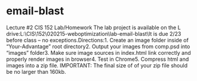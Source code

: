 # email-blast
Lecture #2 CIS 152 Lab/Homework
The lab project is available on the L drive:L:\CIS\152\020215-weboptimization\lab-email-blast\It is due 2/23 before class – no exceptions.Directions:1. Create an image folder inside of “Your-Advantage” root directory2. Output your images from comp.psd into “images” folder3. Make sure image sources in index.html link correctly and properly render images in browser4. Test in Chrome5. Compress html and images into a zip file. IMPORTANT: The final size of of your zip file should be no larger than 160kb.
